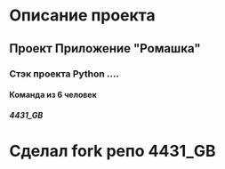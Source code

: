 # Описание проекта
## Проект Приложение "Ромашка"
### Стэк проекта Python ....
#### Команда из 6 человек
##### 4431_GB

# Сделал fork репо 4431_GB



